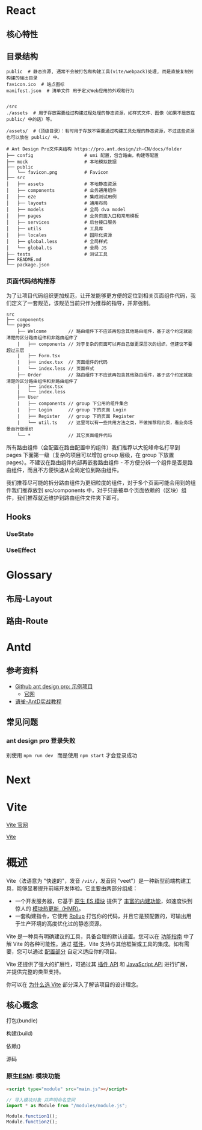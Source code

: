 

# React

## 核心特性

## 目录结构

```shell
public  # 静态资源, 通常不会被打包和构建工具(vite/webpack)处理, 而是直接复制到构建的输出目录
favicon.ico  # 站点图标
manifest.json  # 清单文件 用于定义Web应用的外观和行为


/src
./assets  # 用于存放需要经过构建过程处理的静态资源，如样式文件、图像（如果不是放在 public/ 中的话）等。

/assets/  #（顶级目录）：有时用于存放不需要通过构建工具处理的静态资源，不过这些资源也可以放在 public/ 中。

```



```shell
# Ant Design Pro文件夹结构 https://pro.ant.design/zh-CN/docs/folder
├── config                   # umi 配置，包含路由，构建等配置
├── mock                     # 本地模拟数据
├── public
│   └── favicon.png          # Favicon
├── src
│   ├── assets               # 本地静态资源
│   ├── components           # 业务通用组件
│   ├── e2e                  # 集成测试用例
│   ├── layouts              # 通用布局
│   ├── models               # 全局 dva model
│   ├── pages                # 业务页面入口和常用模板
│   ├── services             # 后台接口服务
│   ├── utils                # 工具库
│   ├── locales              # 国际化资源
│   ├── global.less          # 全局样式
│   └── global.ts            # 全局 JS
├── tests                    # 测试工具
├── README.md
└── package.json
```



### 页面代码结构推荐

为了让项目代码组织更加规范，让开发能够更方便的定位到相关页面组件代码，我们定义了一套规范，该规范当前只作为推荐的指导，并非强制。

```shell
src
├── components
└── pages
    ├── Welcome        // 路由组件下不应该再包含其他路由组件，基于这个约定就能清楚的区分路由组件和非路由组件了
    |   ├── components // 对于复杂的页面可以再自己做更深层次的组织，但建议不要超过三层
    |   ├── Form.tsx
    |   ├── index.tsx  // 页面组件的代码
    |   └── index.less // 页面样式
    ├── Order          // 路由组件下不应该再包含其他路由组件，基于这个约定就能清楚的区分路由组件和非路由组件了
    |   ├── index.tsx
    |   └── index.less
    ├── User
    |   ├── components // group 下公用的组件集合
    |   ├── Login      // group 下的页面 Login
    |   ├── Register   // group 下的页面 Register
    |   └── util.ts    // 这里可以有一些共用方法之类，不做推荐和约束，看业务场景自行做组织
    └── *              // 其它页面组件代码
```

所有路由组件（会配置在路由配置中的组件）我们推荐以大驼峰命名打平到 pages 下面第一级（复杂的项目可以增加 group 层级，在 group 下放置 pages）。不建议在路由组件内部再嵌套路由组件 - 不方便分辨一个组件是否是路由组件，而且不方便快速从全局定位到路由组件。

我们推荐尽可能的拆分路由组件为更细粒度的组件，对于多个页面可能会用到的组件我们推荐放到 src/components 中，对于只是被单个页面依赖的（区块）组件，我们推荐就近维护到路由组件文件夹下即可。

## Hooks

### UseState

### UseEffect

# Glossary

## 布局-Layout

## 路由-Route

# Antd

## 参考资料

- [Github ant design pro: 示例项目](https://github.com/ant-design/ant-design-pro)
  - [官网](https://pro.ant.design)
- [语雀-AntD实战教程](https://www.yuque.com/ant-design/course)

## 常见问题

### ant design pro 登录失败

别使用 `npm run dev ` 而是使用 `npm start` 才会登录成功

# Next

# Vite

[Vite 官网](https://cn.vitejs.dev)

[Vite](https://vitejs.dev)

# 概述

Vite（法语意为 "快速的"，发音 `/vit/`，发音同 "veet"）是一种新型前端构建工具，能够显著提升前端开发体验。它主要由两部分组成：

- 一个开发服务器，它基于 [原生 ES 模块](https://developer.mozilla.org/en-US/docs/Web/JavaScript/Guide/Modules) 提供了 [丰富的内建功能](https://cn.vitejs.dev/guide/features.html)，如速度快到惊人的 [模块热更新（HMR）](https://cn.vitejs.dev/guide/features.html#hot-module-replacement)。
- 一套构建指令，它使用 [Rollup](https://rollupjs.org/) 打包你的代码，并且它是预配置的，可输出用于生产环境的高度优化过的静态资源。

Vite 是一种具有明确建议的工具，具备合理的默认设置。您可以在 [功能指南](https://cn.vitejs.dev/guide/features.html) 中了解 Vite 的各种可能性。通过 [插件](https://cn.vitejs.dev/guide/using-plugins.html)，Vite 支持与其他框架或工具的集成。如有需要，您可以通过 [配置部分](https://cn.vitejs.dev/config/) 自定义适应你的项目。

Vite 还提供了强大的扩展性，可通过其 [插件 API](https://cn.vitejs.dev/guide/api-plugin.html) 和 [JavaScript API](https://cn.vitejs.dev/guide/api-javascript.html) 进行扩展，并提供完整的类型支持。

你可以在 [为什么选 Vite](https://cn.vitejs.dev/guide/why.html) 部分深入了解该项目的设计理念。

## 核心概念

打包(bundle)

构建(build)

依赖()

源码

### 原生[ESM](https://developer.mozilla.org/en-US/docs/Web/JavaScript/Guide/Modules): 模块功能

```html
<script type="module" src="main.js"></script>
```

```js
// 导入模块对象 并声明命名空间
import * as Module from "/modules/module.js";

Module.function1();
Module.function2();
```

